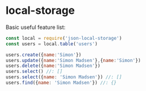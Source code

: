 # local-storage

Basic useful feature list:

```javascript
const local = require('json-local-storage')
const users = local.table('users')

users.create({name:'Simon'})
users.update({name:'Simon Madsen'},{name:'Simon'})
users.delete({name:'Simon Madsen'})
users.select() //: []
users.select({name: 'Simon Madsen'}) //: []
users.find({name: 'Simon Madsen'}) //: {}

```

